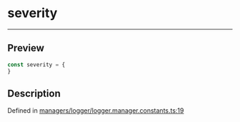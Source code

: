 
      
# severity

<div class="api-docs__separator" data-reactroot="">

---

</div><div class="api-docs__section">

## Preview

</div><div class="api-docs__preview var">

```ts
const severity = {
}
```

</div><div class="api-docs__section">

## Description

</div><div class="api-docs__description"><span class="api-docs__do-not-parse">



</span></div><div class="api-docs__definition">

Defined in [managers/logger/logger.manager.constants.ts:19](https://github.com/BetterTyped/hyper-fetch/blob/1a97772c/packages/core/src/managers/logger/logger.manager.constants.ts#L19)

</div>